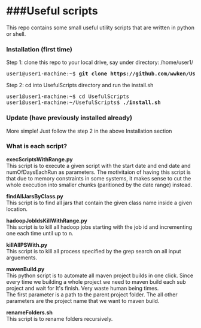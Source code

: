 ###Useful scripts
=========

This repo contains some small useful utility scripts that are written in python or shell.

### Installation (first time)
Step 1: clone this repo to your local drive, say under directory: /home/user1/
<pre>
user1@user1-machine:~$ <b>git clone https://github.com/wwken/UsefulScripts.git</b>
</pre>

Step 2: cd into UsefulScripts directory and run the install.sh
<pre>
user1@user1-machine:~$ cd UsefulScripts
user1@user1-machine:~/UsefulScripts$ <b>./install.sh</b>
</pre>

### Update (have previously installed already)
More simple!  Just follow the step 2 in the above Installation section


### What is each script?
<b>execScriptsWithRange.py</b>
<br/>
This script is to execute a given script with the start date and end date and numOfDaysEachRun as parameters.
The motivitaion of having this script is that due to memory constraints in some systems, it makes sense to cut the whole execution into smaller chunks (paritioned by the date range) instead.

<b>findAllJarsByClass.py</b>
<br/>
This script is to find all jars that contain the given class name inside a given location.

<b>hadoopJobIdsKillWithRange.py</b>
<br/>
This script is to kill all hadoop jobs starting with the job id and incrementing one each time until up to n.

<b>killAllPSWith.py</b>
<br/>
This script is to kill all process specified by the grep search on all input arguements.

<b>mavenBuild.py</b>
<br/>
This python script is to automate all maven project builds in one click.  Since every time we building a whole project we need to maven build each sub project and wait for It's finish.  Very waste human being times.  
The first parameter is a path to the parent project folder.
The all other parameters are the project name that we want to maven build.

<b>renameFolders.sh</b>
<br/>
This script is to rename folders recursively.  
